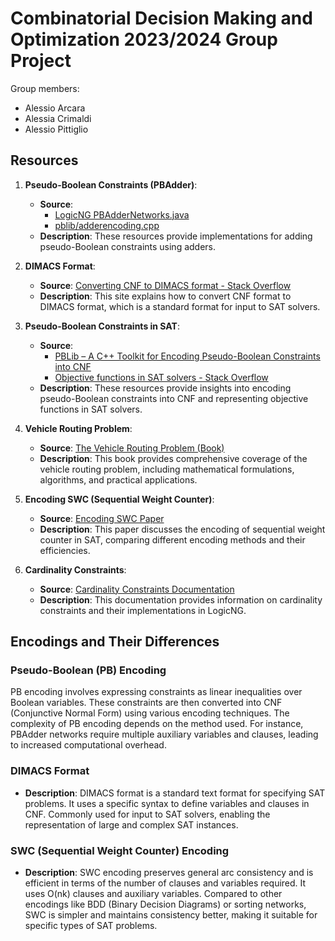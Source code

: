 # Combinatorial Decision Making and Optimization 2023/2024 Group Project

Group members:
- Alessio Arcara
- Alessia Crimaldi
- Alessio Pittiglio

## Resources

1. **Pseudo-Boolean Constraints (PBAdder)**:
    - **Source**: 
        - [LogicNG PBAdderNetworks.java](https://github.com/logic-ng/LogicNG/blob/master/src/main/java/org/logicng/pseudobooleans/PBAdderNetworks.java)
        - [pblib/adderencoding.cpp](https://github.com/master-keying/pblib/blob/master/pblib/encoder/adderencoding.cpp)
    - **Description**: These resources provide implementations for adding pseudo-Boolean constraints using adders.

2. **DIMACS Format**:
    - **Source**: [Converting CNF to DIMACS format - Stack Overflow](https://stackoverflow.com/questions/71416259/converting-cnf-format-to-dimacs-format)
    - **Description**: This site explains how to convert CNF format to DIMACS format, which is a standard format for input to SAT solvers.

3. **Pseudo-Boolean Constraints in SAT**:
    - **Source**: 
        - [PBLib – A C++ Toolkit for Encoding Pseudo-Boolean Constraints into CNF](https://arxiv.org/pdf/2110.08068)
        - [Objective functions in SAT solvers - Stack Overflow](https://stackoverflow.com/questions/62867403/how-are-objective-functions-represented-in-sat-solvers)
    - **Description**: These resources provide insights into encoding pseudo-Boolean constraints into CNF and representing objective functions in SAT solvers.

4. **Vehicle Routing Problem**:
    - **Source**: [The Vehicle Routing Problem (Book)](https://industri.fatek.unpatti.ac.id/wp-content/uploads/2019/03/002-The-Vehicle-Routing-Problem-Monograf-on-discrete-mathematics-and-applications-Paolo-Toth-Daniele-Vigo-Edisi-1-2002.pdf)
    - **Description**: This book provides comprehensive coverage of the vehicle routing problem, including mathematical formulations, algorithms, and practical applications.

5. **Encoding SWC (Sequential Weight Counter)**:
    - **Source**: [Encoding SWC Paper](https://iccl.inf.tu-dresden.de/w/images/c/c3/Steinke:11:KI.pdf)
    - **Description**: This paper discusses the encoding of sequential weight counter in SAT, comparing different encoding methods and their efficiencies.

6. **Cardinality Constraints**:
    - **Source**: [Cardinality Constraints Documentation](https://logicng.org/documentation/formulas/cardinality-constraints/)
    - **Description**: This documentation provides information on cardinality constraints and their implementations in LogicNG.

## Encodings and Their Differences

### Pseudo-Boolean (PB) Encoding

PB encoding involves expressing constraints as linear inequalities over Boolean variables. These constraints are then converted into CNF (Conjunctive Normal Form) using various encoding techniques. The complexity of PB encoding depends on the method used. For instance, PBAdder networks require multiple auxiliary variables and clauses, leading to increased computational overhead.

### DIMACS Format

- **Description**: DIMACS format is a standard text format for specifying SAT problems. It uses a specific syntax to define variables and clauses in CNF. Commonly used for input to SAT solvers, enabling the representation of large and complex SAT instances.

### SWC (Sequential Weight Counter) Encoding

- **Description**: SWC encoding preserves general arc consistency and is efficient in terms of the number of clauses and variables required. It uses O(nk) clauses and auxiliary variables. Compared to other encodings like BDD (Binary Decision Diagrams) or sorting networks, SWC is simpler and maintains consistency better, making it suitable for specific types of SAT problems.
